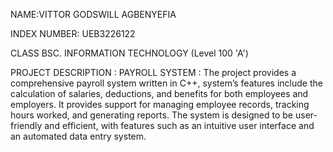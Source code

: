 NAME:VITTOR GODSWILL AGBENYEFIA

INDEX NUMBER: UEB3226122

CLASS BSC. INFORMATION TECHNOLOGY (Level 100 'A')

PROJECT DESCRIPTION : 
PAYROLL SYSTEM :
The project provides a comprehensive payroll system written in C++, system’s 
features include the calculation of salaries, deductions, and benefits for both 
employees and employers. It provides support for managing employee records, 
tracking hours worked, and generating reports. The system is designed to be 
user-friendly and efficient, with features such as an intuitive user interface and 
an automated data entry system.
